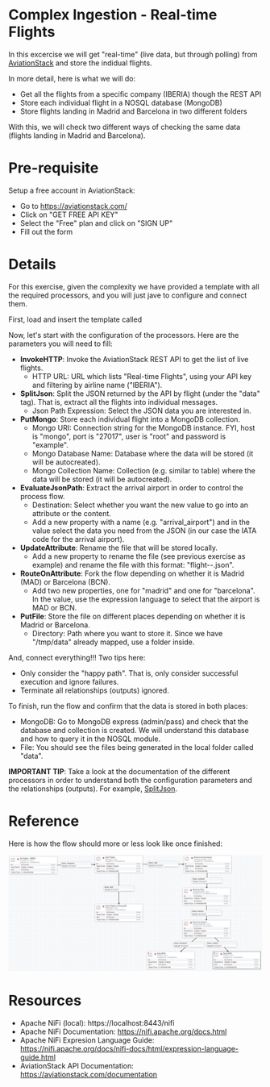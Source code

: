 # Complex Ingestion - Real-time Flights

In this excercise we will get "real-time" (live data, but through polling) from [AviationStack](https://aviationstack.com/) and store the indidual flights.

In more detail, here is what we will do:

* Get all the flights from a specific company (IBERIA) though the REST API
* Store each individual flight in a NOSQL database (MongoDB)
* Store flights landing in Madrid and Barcelona in two different folders

With this, we will check two different ways of checking the same data (flights landing in Madrid and Barcelona).

# Pre-requisite

Setup a free account in AviationStack:

* Go to https://aviationstack.com/
* Click on "GET FREE API KEY"
* Select the "Free" plan and click on "SIGN UP"
* Fill out the form

# Details

For this exercise, given the complexity we have provided a template with all the required processors, and you will just jave to configure and connect them.

First, load and insert the template called

Now, let's start with the configuration of the processors. Here are the parameters you will need to fill:

* **InvokeHTTP**: Invoke the AviationStack REST API to get the list of live flights.
  * HTTP URL: URL which lists "Real-time Flights", using your API key and filtering by airline name ("IBERIA").
* **SplitJson**: Split the JSON returned by the API by flight (under the "data" tag). That is, extract all the flights into individual messages.
  * Json Path Expression: Select the JSON data you are interested in.
* **PutMongo**: Store each individual flight into a MongoDB collection.
  * Mongo URI: Connection string for the MongoDB instance. FYI, host is "mongo", port is "27017", user is "root" and password is "example".
  * Mongo Database Name: Database where the data will be stored (it will be autocreated).
  * Mongo Collection Name: Collection (e.g. similar to table) where the data will be stored (it will be autocreated).
* **EvaluateJsonPath**: Extract the arrival airport in order to control the process flow.
  * Destination: Select whether you want the new value to go into an attribute or the content.
  * Add a new property with a name (e.g. "arrival_airport") and in the value select the data you need from the JSON (in our case the IATA code for the arrival airport).
* **UpdateAttribute**: Rename the file that will be stored locally.
  * Add a new property to rename the file (see previous exercise as example) and rename the file with this format: "flight-<airport code>-<sequential number>.json".
* **RouteOnAttribute**: Fork the flow depending on whether it is Madrid (MAD) or Barcelona (BCN).
  * Add two new properties, one for "madrid" and one for "barcelona". In the value, use the expression language to select that the airport is MAD or BCN.
* **PutFile**: Store the file on different places depending on whether it is Madrid or Barcelona.
  * Directory: Path where you want to store it. Since we have "/tmp/data" already mapped, use a folder inside.

And, connect everything!!! Two tips here:

* Only consider the "happy path". That is, only consider successful execution and ignore failures.
* Terminate all relationships (outputs) ignored.

To finish, run the flow and confirm that the data is stored in both places:

* MongoDB: Go to MongoDB express (admin/pass) and check that the database and collection is created. We will understand this database and how to query it in the NOSQL module.
* File: You should see the files being generated in the local folder called "data".

**IMPORTANT TIP**: Take a look at the documentation of the different processors in order to understand both the configuration parameters and the relationships (outputs). For example, [SplitJson](https://nifi.apache.org/docs/nifi-docs/components/org.apache.nifi/nifi-standard-nar/1.12.1/org.apache.nifi.processors.standard.SplitJson/).

# Reference

Here is how the flow should more or less look like once finished:

![Workflow](../../img/exercise4.png)

# Resources

* Apache NiFi (local): https://localhost:8443/nifi
* Apache NiFi Documentation: https://nifi.apache.org/docs.html
* Apache NiFi Expresion Language Guide: https://nifi.apache.org/docs/nifi-docs/html/expression-language-guide.html 
* AviationStack API Documentation: https://aviationstack.com/documentation 
